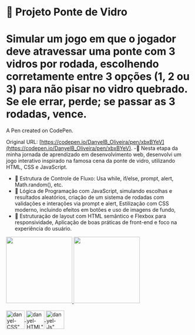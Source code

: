 # 🌉 Projeto Ponte de Vidro 
# Simular um jogo em que o jogador deve atravessar uma ponte com 3 vidros por rodada, escolhendo corretamente entre 3 opções (1, 2 ou 3) para não pisar no vidro quebrado. Se ele errar, perde; se passar as 3 rodadas, vence.

A Pen created on CodePen.

Original URL: [https://codepen.io/DanyelB_Oliveira/pen/xbxBYeV](https://codepen.io/DanyelB_Oliveira/pen/xbxBYeV).
-🔎 Nesta etapa da minha jornada de aprendizado em desenvolvimento web, desenvolvi um jogo interativo inspirado na famosa cena da ponte de vidro, utilizando HTML, CSS e JavaScript.
- 📖 Estrutura de Controle de Fluxo: Usa while, if/else, prompt, alert, Math.random(), etc.
- 📖 Lógica de Programação com JavaScript, simulando escolhas e resultados aleatórios, criação de um sistema de rodadas com validações e interações via prompt e alert, Estilização com CSS moderno, incluindo efeitos em botões e uso de imagens de fundo,
- 📖 Estruturação de layout com HTML semântico e Flexbox para responsividade, Aplicação de boas práticas de front-end e foco na experiência do usuário. 

<div>
    <a href="https://github.com/danyeloliveira">
    <img height="180em" src="https://github-readme-stats.vercel.app/api?username=danyel-oliveira&show_icons=true&theme=dracula&iclude_all_commits=true&count_private=true"/>
    <img height="180em" src="https://github-readme-stats.vercel.app/api/top-langs/?username=danyel-oliveira&layout=compact&langs_count=16&theme=dracula"/>
</div>

<div style="display: inline_block"><br>
   <img align="center" alt=danyel-CSS" height="50" width"50" src="https://cdn.jsdelivr.net/gh/devicons/devicon@latest/icons/css3/css3-plain-wordmark.svg" />       
   <img align="center" alt=danyel-HTML" height="50" width"50" src="https://cdn.jsdelivr.net/gh/devicons/devicon@latest/icons/html5/html5-plain-wordmark.svg" />      
   <img align="center" alt=danyel-Js" height="50" width"30" src="https://cdn.jsdelivr.net/gh/devicons/devicon@latest/icons/javascript/javascript-plain.svg" />
</div>
